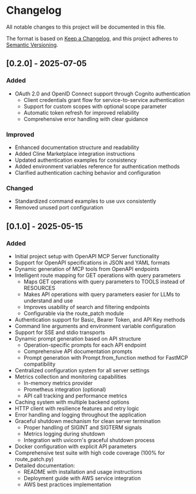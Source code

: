 # Changelog

All notable changes to this project will be documented in this file.

The format is based on [Keep a Changelog](https://keepachangelog.com/en/1.0.0/),
and this project adheres to [Semantic Versioning](https://semver.org/spec/v2.0.0.html).

## [0.2.0] - 2025-07-05

### Added
- OAuth 2.0 and OpenID Connect support through Cognito authentication
  - Client credentials grant flow for service-to-service authentication
  - Support for custom scopes with optional scope parameter
  - Automatic token refresh for improved reliability
  - Comprehensive error handling with clear guidance

### Improved
- Enhanced documentation structure and readability
- Added Cline Marketplace integration instructions
- Updated authentication examples for consistency
- Added environment variables reference for authentication methods
- Clarified authentication caching behavior and configuration

### Changed
- Standardized command examples to use uvx consistently
- Removed unused port configuration

## [0.1.0] - 2025-05-15

### Added
- Initial project setup with OpenAPI MCP Server functionality
- Support for OpenAPI specifications in JSON and YAML formats
- Dynamic generation of MCP tools from OpenAPI endpoints
- Intelligent route mapping for GET operations with query parameters
  - Maps GET operations with query parameters to TOOLS instead of RESOURCES
  - Makes API operations with query parameters easier for LLMs to understand and use
  - Improves usability of search and filtering endpoints
  - Configurable via the route_patch module
- Authentication support for Basic, Bearer Token, and API Key methods
- Command line arguments and environment variable configuration
- Support for SSE and stdio transports
- Dynamic prompt generation based on API structure
  - Operation-specific prompts for each API endpoint
  - Comprehensive API documentation prompts
  - Prompt generation with Prompt.from_function method for FastMCP compatibility
- Centralized configuration system for all server settings
- Metrics collection and monitoring capabilities
  - In-memory metrics provider
  - Prometheus integration (optional)
  - API call tracking and performance metrics
- Caching system with multiple backend options
- HTTP client with resilience features and retry logic
- Error handling and logging throughout the application
- Graceful shutdown mechanism for clean server termination
  - Proper handling of SIGINT and SIGTERM signals
  - Metrics logging during shutdown
  - Integration with uvicorn's graceful shutdown process
- Docker configuration with explicit API parameters
- Comprehensive test suite with high code coverage (100% for route_patch.py)
- Detailed documentation:
  - README with installation and usage instructions
  - Deployment guide with AWS service integration
  - AWS best practices implementation

